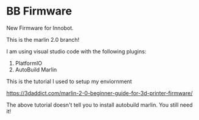 # BB Firmware

New Firmware for Innobot.

This is the marlin 2.0 branch!

I am using visual studio code with the following plugins:

1. PlatformIO
2. AutoBuild Marlin

This is the tutorial I used to setup my enviornment

https://3daddict.com/marlin-2-0-beginner-guide-for-3d-printer-firmware/

The above tutorial doesn't tell you to install autobuild marlin. You still need it!